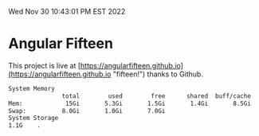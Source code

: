 Wed Nov 30 10:43:01 PM EST 2022

# Angular Fifteen


This project is live at [https://angularfifteen.github.io](https://angularfifteen.github.io "fifteen!") thanks to Github.

```bash
System Memory
               total        used        free      shared  buff/cache   available
Mem:            15Gi       5.3Gi       1.5Gi       1.4Gi       8.5Gi       8.3Gi
Swap:          8.0Gi       1.0Gi       7.0Gi
System Storage
1.1G	.
```
